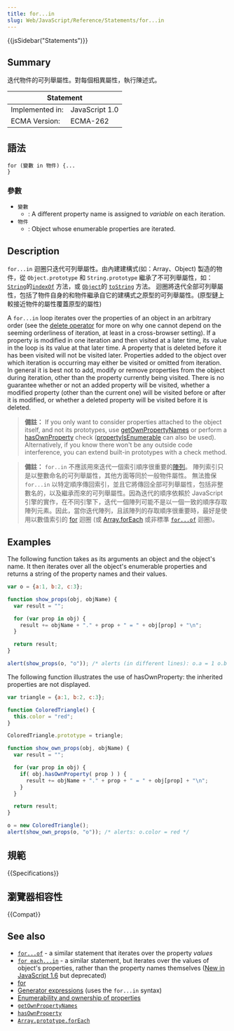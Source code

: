 ```yaml
---
title: for...in
slug: Web/JavaScript/Reference/Statements/for...in
---
```

{{jsSidebar("Statements")}}

## Summary

迭代物件的可列舉屬性。對每個相異屬性，執行陳述式。

<table>
  <thead>
    <tr>
      <th colspan="2">Statement</th>
    </tr>
  </thead>
  <tbody>
    <tr>
      <td>Implemented in:</td>
      <td>JavaScript 1.0</td>
    </tr>
    <tr>
      <td>ECMA Version:</td>
      <td>ECMA-262</td>
    </tr>
  </tbody>
</table>

## 語法

```plain
for (變數 in 物件) {...
}
```

### 參數

- `變數`
  - : A different property name is assigned to _variable_ on each iteration.
- `物件`
  - : Object whose enumerable properties are iterated.

## Description

`for...in` 迴圈只迭代可列舉屬性。由內建建構式(如：Array、Object) 製造的物件，從 `Object.prototype` 和 `String.prototype` 繼承了不可列舉屬性，如： [`String`](/zh-TW/docs/JavaScript/Reference/Global_Objects/String)的[`indexOf`](/zh-TW/docs/JavaScript/Reference/Global_Objects/String/indexOf) 方法，或 [`Object`](/zh-TW/docs/JavaScript/Reference/Global_Objects/Object)的 [`toString`](/zh-TW/docs/JavaScript/Reference/Global_Objects/Object/toString) 方法。 迴圈將迭代全部可列舉屬性，包括了物件自身的和物件繼承自它的建構式之原型的可列舉屬性。(原型鏈上較接近物件的屬性覆蓋原型的屬性)

A `for...in` loop iterates over the properties of an object in an arbitrary order (see the [delete operator](/zh-TW/docs/JavaScript/Reference/Operators/delete#Cross-browser_issues) for more on why one cannot depend on the seeming orderliness of iteration, at least in a cross-browser setting). If a property is modified in one iteration and then visited at a later time, its value in the loop is its value at that later time. A property that is deleted before it has been visited will not be visited later. Properties added to the object over which iteration is occurring may either be visited or omitted from iteration. In general it is best not to add, modify or remove properties from the object during iteration, other than the property currently being visited. There is no guarantee whether or not an added property will be visited, whether a modified property (other than the current one) will be visited before or after it is modified, or whether a deleted property will be visited before it is deleted.

> **備註：** If you only want to consider properties attached to the object itself, and not its prototypes, use [getOwnPropertyNames](/zh-TW/docs/JavaScript/Reference/Global_Objects/Object/getOwnPropertyNames) or perform a [hasOwnProperty](/zh-TW/docs/JavaScript/Reference/Global_Objects/Object/hasOwnProperty) check ([propertyIsEnumerable](/zh-TW/docs/JavaScript/Reference/Global_Objects/Object/propertyIsEnumerable) can also be used). Alternatively, if you know there won't be any outside code interference, you can extend built-in prototypes with a check method.

> **備註：** `for..in` 不應該用來迭代一個索引順序很重要的[陣列](/zh-TW/docs/JavaScript/Reference/Global_Objects/Array)。 陣列索引只是以整數命名的可列舉屬性，其他方面等同於一般物件屬性。 無法擔保 `for...in` 以特定順序傳回索引，並且它將傳回全部可列舉屬性，包括非整數名的，以及繼承而來的可列舉屬性。因為迭代的順序依賴於 JavaScript 引擎的實作，在不同引擎下，迭代一個陣列可能不是以一個一致的順序存取陣列元素。因此，當你迭代陣列，且該陣列的存取順序很重要時，最好是使用以數值索引的 [for](/zh-TW/docs/JavaScript/Reference/Statements/for) 迴圈 (或 [Array.forEach](/zh-TW/docs/JavaScript/Reference/Global_Objects/Array/forEach) 或非標準 [`for...of`](/zh-TW/docs/JavaScript/Reference/Statements/for...of) 迴圈)。

## Examples

The following function takes as its arguments an object and the object's name. It then iterates over all the object's enumerable properties and returns a string of the property names and their values.

```js
var o = {a:1, b:2, c:3};

function show_props(obj, objName) {
  var result = "";

  for (var prop in obj) {
    result += objName + "." + prop + " = " + obj[prop] + "\n";
  }

  return result;
}

alert(show_props(o, "o")); /* alerts (in different lines): o.a = 1 o.b = 2 o.c = 3 */
```

The following function illustrates the use of hasOwnProperty: the inherited properties are not displayed.

```js
var triangle = {a:1, b:2, c:3};

function ColoredTriangle() {
  this.color = "red";
}

ColoredTriangle.prototype = triangle;

function show_own_props(obj, objName) {
  var result = "";

  for (var prop in obj) {
    if( obj.hasOwnProperty( prop ) ) {
      result += objName + "." + prop + " = " + obj[prop] + "\n";
    }
  }

  return result;
}

o = new ColoredTriangle();
alert(show_own_props(o, "o")); /* alerts: o.color = red */
```

## 規範

{{Specifications}}

## 瀏覽器相容性

{{Compat}}

## See also

- [`for...of`](/zh-TW/docs/JavaScript/Reference/Statements/for...of) - a similar statement that iterates over the property _values_
- [`for each...in`](/zh-TW/docs/JavaScript/Reference/Statements/for_each...in) - a similar statement, but iterates over the values of object's properties, rather than the property names themselves ([New in JavaScript 1.6](/zh-TW/docs/JavaScript/New_in_JavaScript/1.6) but deprecated)
- [for](/zh-TW/docs/JavaScript/Reference/Statements/for)
- [Generator expressions](/zh-TW/docs/JavaScript/Guide/Iterators_and_Generators) (uses the `for...in` syntax)
- [Enumerability and ownership of properties](/zh-TW/docs/Enumerability_and_ownership_of_properties)
- [`getOwnPropertyNames`](/zh-TW/docs/JavaScript/Reference/Global_Objects/Object/getOwnPropertyNames)
- [`hasOwnProperty`](/zh-TW/docs/JavaScript/Reference/Global_Objects/Object/hasOwnProperty)
- [`Array.prototype.forEach`](/zh-TW/docs/JavaScript/Reference/Global_Objects/Array/forEach)
